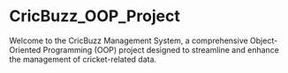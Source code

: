 # CricBuzz_OOP_Project
Welcome to the CricBuzz Management System, a comprehensive Object-Oriented Programming (OOP) project designed to streamline and enhance the management of cricket-related data.
